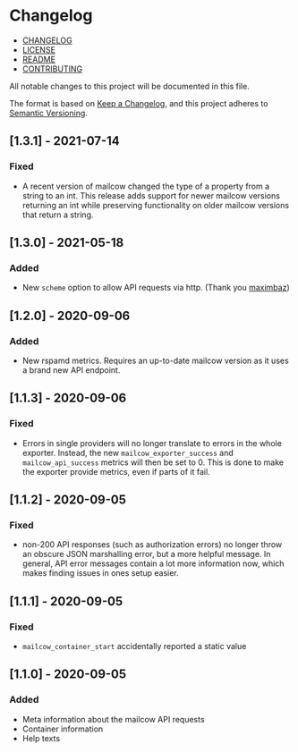 # Changelog

* [CHANGELOG](./CHANGELOG.md)
* [LICENSE](./LICENSE)
* [README](./README.md)
* [CONTRIBUTING](./CONTRIBUTING.md)

All notable changes to this project will be documented in this file.

The format is based on [Keep a Changelog](https://keepachangelog.com/en/1.0.0/),
and this project adheres to [Semantic Versioning](https://semver.org/spec/v2.0.0.html).

## [1.3.1] - 2021-07-14
### Fixed
* A recent version of mailcow changed the type of a property from a string to an int. This
  release adds support for newer mailcow versions returning an int while preserving functionality
  on older mailcow versions that return a string.

## [1.3.0] - 2021-05-18
### Added
* New `scheme` option to allow API requests via http. (Thank you [maximbaz](https://github.com/maximbaz))

## [1.2.0] - 2020-09-06
### Added
* New rspamd metrics. Requires an up-to-date mailcow version as it uses a brand new API endpoint.

## [1.1.3] - 2020-09-06
### Fixed
* Errors in single providers will no longer translate to errors in the whole exporter.
  Instead, the new `mailcow_exporter_success` and `mailcow_api_success` metrics will then
  be set to 0. This is done to make the exporter provide metrics, even if parts of it fail.

## [1.1.2] - 2020-09-05
### Fixed
* non-200 API responses (such as authorization errors) no longer throw an obscure JSON
  marshalling error, but a more helpful message. In general, API error messages contain
  a lot more information now, which makes finding issues in ones setup easier.

## [1.1.1] - 2020-09-05
### Fixed
* `mailcow_container_start` accidentally reported a static value

## [1.1.0] - 2020-09-05
### Added
* Meta information about the mailcow API requests
* Container information
* Help texts
